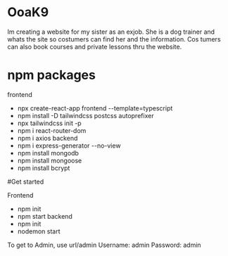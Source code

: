 # OoaK9

Im creating a website for my sister as an exjob. 
She is a dog trainer and whats the site so costumers can find her and the information. Cos tumers can also book courses and private lessons thru the website. 

# npm packages
frontend
- npx create-react-app frontend --template=typescript
- npm install -D tailwindcss postcss autoprefixer
- npx tailwindcss init -p
- npm i react-router-dom
- npm i axios
backend
- npm i express-generator --no-view
- npm install mongodb
- npm install mongoose
- npm install bcrypt


#Get started

Frontend 
- npm init
- npm start
backend 
- npm init
- nodemon start

To get to Admin, use url/admin
Username: admin
Password: admin
